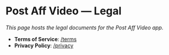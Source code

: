 # Post Aff Video — Legal

*This page hosts the legal documents for the Post Aff Video app.*

- **Terms of Service**: [/terms](/terms)  
- **Privacy Policy**: [/privacy](/privacy)
